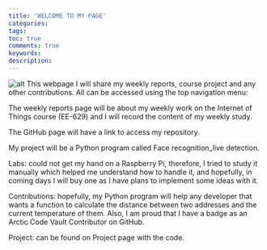 ```yaml
---
title: 'WELCOME TO MY PAGE'
categories: 
tags: 
toc: true
comments: true
keywords: 
description: 
---
```


![alt](/images/IoT-Device-Attacks.jpg)
This webpage I will share my weekly reports, course project and any other contributions. All can be accessed using the top navigation menu:

The weekly reports page will be about my weekly work on the Internet of Things course (EE-629) and I will record the content of my weekly study.

The GitHub page will have a link to access my repository.

My project will be a Python program called Face recognition_live detection. 



Labs: could not get my hand on a Raspberry Pi, therefore, I tried to study it manually which helped me understand how to handle it, and hopefully, in coming days I will buy one as I have plans to implement some ideas with it.

Contributions: hopefully, my Python program will help any developer that wants a function to calculate the distance between two addresses and the current temperature of them. Also, I am proud that I have a badge as an Arctic Code Vault Contributor on GitHub.

Project: can be found on Project page with the code.
